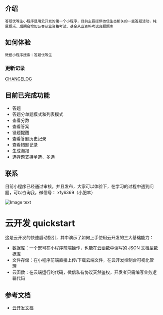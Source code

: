 

## 介绍
    答题优等生小程序是用云开发的第一个小程序，目前主要提供微信生态相关的一些答题活动，纯属娱乐，后期会增加证券从业资格考试、基金从业资格考试真题题库

## 如何体验

    微信小程序搜索：答题优等生


### 更新记录

[CHANGELOG](./CHANGELOG.md)


## 目前已完成功能
+ 答题
+ 答题分单题模式和列表模式
+ 查看分数
+ 查看答案
+ 错题提醒
+ 查看答题历史记录
+ 查看错题记录
+ 生成海报
+ 选择题支持单选、多选

## 联系

目前小程序已经通过审核，并且发布，大家可以体验下，在学习的过程中遇到问题，可以咨询我，微信号： xfy6369（小肥羊）

![Image text]( http://file.xiaomutong.com.cn/20200117gh_5b33c462da7b_258.jpg)


# 云开发 quickstart

这是云开发的快速启动指引，其中演示了如何上手使用云开发的三大基础能力：

- 数据库：一个既可在小程序前端操作，也能在云函数中读写的 JSON 文档型数据库
- 文件存储：在小程序前端直接上传/下载云端文件，在云开发控制台可视化管理
- 云函数：在云端运行的代码，微信私有协议天然鉴权，开发者只需编写业务逻辑代码

## 参考文档

- [云开发文档](https://developers.weixin.qq.com/miniprogram/dev/wxcloud/basis/getting-started.html)



